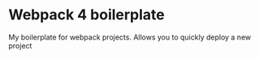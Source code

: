 # Webpack 4 boilerplate
My boilerplate for webpack projects. Allows you to quickly deploy a new project
